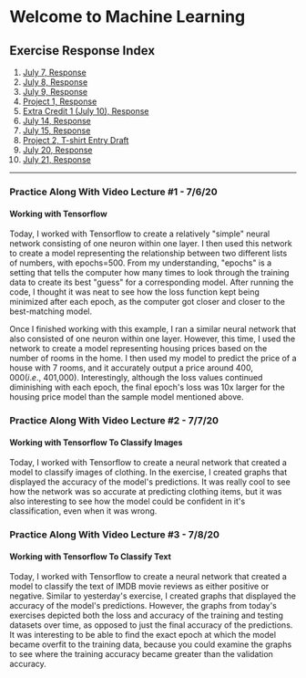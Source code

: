 # Welcome to Machine Learning

## Exercise Response Index
1. [July 7, Response](https://csstarfish.github.io/Machine-Learning/July7Response)
2. [July 8, Response](https://csstarfish.github.io/Machine-Learning/July8Response)
3. [July 9, Response](https://csstarfish.github.io/Machine-Learning/July9Response)
4. [Project 1, Response](https://csstarfish.github.io/Machine-Learning/Project1Response)
5. [Extra Credit 1 (July 10), Response](https://csstarfish.github.io/Machine-Learning/ExtraCreditResponse)
6. [July 14, Response](https://csstarfish.github.io/Machine-Learning/July14Response)
7. [July 15, Response](https://csstarfish.github.io/Machine-Learning/July15Response)
8. [Project 2, T-shirt Entry Draft](https://csstarfish.github.io/Machine-Learning/Project2Response)
9. [July 20, Response](https://csstarfish.github.io/Machine-Learning/July20Response)
10. [July 21, Response](https://csstarfish.github.io/Machine-Learning/July21Response)


---


### Practice Along With Video Lecture #1 - 7/6/20
#### Working with Tensorflow

Today, I worked with Tensorflow to create a relatively "simple" neural network consisting of one neuron within one layer.  I then used this network to create a model representing the relationship between two different lists of numbers, with epochs=500.  From my understanding, "epochs" is a setting that tells the computer how many times to look through the training data to create its best "guess" for a corresponding model.  After running the code, I thought it was neat to see how the loss function kept being minimized after each epoch, as the computer got closer and closer to the best-matching model.

Once I finished working with this example, I ran a similar neural network that also consisted of one neuron within one layer.  However, this time, I used the network to create a model representing housing prices based on the number of rooms in the home.  I then used my model to predict the price of a house with 7 rooms, and it accurately output a price around $400,000 (i.e., ~$401,000).  Interestingly, although the loss values continued diminishing with each epoch, the final epoch's loss was 10x larger for the housing price model than the sample model mentioned above.

### Practice Along With Video Lecture #2 - 7/7/20
#### Working with Tensorflow To Classify Images

Today, I worked with Tensorflow to create a neural network that created a model to classify images of clothing.  In the exercise, I created graphs that displayed the accuracy of the model's predictions.  It was really cool to see how the network was so accurate at predicting clothing items, but it was also interesting to see how the model could be confident in it's classification, even when it was wrong.

### Practice Along With Video Lecture #3 - 7/8/20
#### Working with Tensorflow To Classify Text

Today, I worked with Tensorflow to create a neural network that created a model to classify the text of IMDB movie reviews as either positive or negative.  Similar to yesterday's exercise, I created graphs that displayed the accuracy of the model's predictions.  However, the graphs from today's exercises depicted both the loss and accuracy of the training and testing datasets over time, as opposed to just the final accuracy of the predictions.  It was interesting to be able to find the exact epoch at which the model became overfit to the training data, because you could examine the graphs to see where the training accuracy became greater than the validation accuracy.
